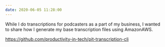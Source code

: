 ```yaml
---
date: 2020-06-05 11:28:00
---
```


While I do transcriptions for podcasters as a part of my business, I wanted to share how I generate my base transcription files using AmazonAWS.

<https://github.com/productivity-in-tech/pit-transcription-cli>
